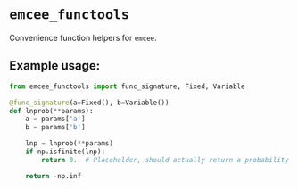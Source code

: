 # `emcee_functools`

Convenience function helpers for `emcee`.

## Example usage:

```python
from emcee_functools import func_signature, Fixed, Variable

@func_signature(a=Fixed(), b=Variable())
def lnprob(**params):
    a = params['a']
    b = params['b']

    lnp = lnprob(**params)
    if np.isfinite(lnp):
        return 0.  # Placeholder, should actually return a probability here...

    return -np.inf
```
